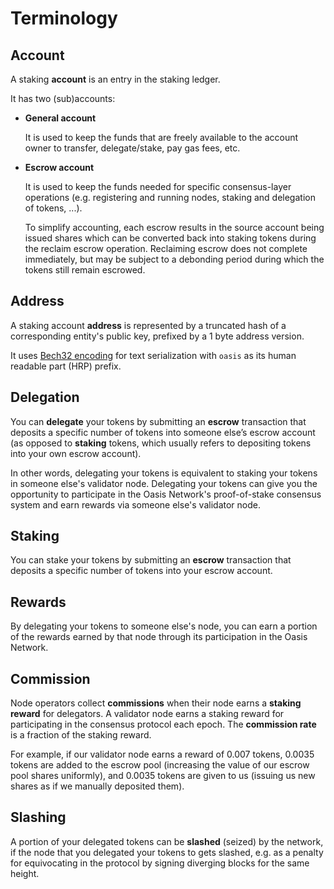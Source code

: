 # Terminology

## Account

A staking **account** is an entry in the staking ledger.

It has two (sub)accounts:

- **General account**
  
  It is used to keep the funds that are freely available to the account owner
  to transfer, delegate/stake, pay gas fees, etc.

- **Escrow account**

  It is used to keep the funds needed for specific consensus-layer operations
  (e.g. registering and running nodes, staking and delegation of tokens, ...).
  
  To simplify accounting, each escrow results in the source account being
  issued shares which can be converted back into staking tokens during the
  reclaim escrow operation. Reclaiming escrow does not complete immediately,
  but may be subject to a debonding period during which the tokens still remain
  escrowed.

## Address

A staking account **address** is represented by a truncated hash of a
corresponding entity's public key, prefixed by a 1 byte address version.

It uses [Bech32 encoding] for text serialization with `oasis` as its human
readable part (HRP) prefix.

## Delegation

You can **delegate** your tokens by submitting an **escrow** transaction that
deposits a specific number of tokens into someone else’s escrow account (as
opposed to **staking** tokens, which usually refers to depositing tokens into
your own escrow account).

In other words, delegating your tokens is equivalent to staking your tokens in
someone else's validator node. Delegating your tokens can give you the
opportunity to participate in the Oasis Network's proof-of-stake consensus
system and earn rewards via someone else's validator node.

## Staking

You can stake your tokens by submitting an **escrow** transaction that deposits
a specific number of tokens into your escrow account.

## Rewards

By delegating your tokens to someone else's node, you can earn a portion of the
rewards earned by that node through its participation in the Oasis Network.

## Commission

Node operators collect **commissions** when their node earns a
**staking reward** for delegators. A validator node earns a staking reward for
participating in the consensus protocol each epoch. The **commission rate** is
a fraction of the staking reward.

For example, if our validator node earns a reward of 0.007 tokens, 0.0035
tokens are added to the escrow pool (increasing the value of our escrow pool
shares uniformly), and 0.0035 tokens are given to us (issuing us new shares as
if we manually deposited them).

## Slashing

A portion of your delegated tokens can be **slashed** (seized) by the network,
if the node that you delegated your tokens to gets slashed, e.g. as a penalty
for equivocating in the protocol by signing diverging blocks for the same
height.

[Bech32 encoding]:
  https://github.com/bitcoin/bips/blob/master/bip-0173.mediawiki#bech32
